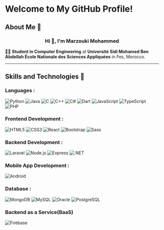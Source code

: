 # Welcome to My GitHub Profile!
## About Me 🌟
<h3 align="center">Hi 👋, I'm Marzouki Mohammed</h3>
👨‍🎓 <strong>Student in Computer Engineering</strong> at <strong>Université Sidi Mohamed Ben Abdellah École Nationale des Sciences Appliquées</strong> in Fes, Morocco.
<hr>

## Skills and Technologies 🚀
### Languages :
![Python](https://img.shields.io/badge/-Python-%233776AB?style=flat-square&logo=python&logoColor=ffffff)
![Java](https://img.shields.io/badge/-Java-%23ED8B00?style=flat-square&logo=java&logoColor=ffffff)
![C](https://img.shields.io/badge/-C-%23A8B9CC?style=flat-square&logo=c&logoColor=ffffff)
![C++](https://img.shields.io/badge/-C++-%2300599C?style=flat-square&logo=cplusplus&logoColor=ffffff)
![C#](https://img.shields.io/badge/-C%23-%239239C2?style=flat-square&logo=csharp&logoColor=ffffff)
![Dart](https://img.shields.io/badge/-Dart-%230175C2?style=flat-square&logo=dart&logoColor=ffffff)
![JavaScript](https://img.shields.io/badge/-JavaScript-%23F7DF1C?style=flat-square&logo=javascript&logoColor=000000&labelColor=%23F7DF1C&color=%23FFCE5A)
![TypeScript](https://img.shields.io/badge/-TypeScript-%23007ACC?style=flat-square&logo=typescript&logoColor=ffffff)
![PHP](https://img.shields.io/badge/-PHP-%23777BB4?style=flat-square&logo=php&logoColor=ffffff)

### Frontend Development :
![HTML5](https://img.shields.io/badge/-HTML5-%23E44D27?style=flat-square&logo=html5&logoColor=ffffff)
![CSS3](https://img.shields.io/badge/-CSS3-%231572B6?style=flat-square&logo=css3)
![React](https://img.shields.io/badge/-React-%2361DAFB?style=flat-square&logo=react&logoColor=000000)
![Bootstrap](https://img.shields.io/badge/-Bootstrap-%23563D7C?style=flat-square&logo=bootstrap&logoColor=ffffff)
![Sass](https://img.shields.io/badge/-Sass-%23CC6699?style=flat-square&logo=sass&logoColor=ffffff)


### Backend Development :
![Laravel](https://img.shields.io/badge/-Laravel-%23FF2D20?style=flat-square&logo=laravel&logoColor=ffffff)
![Node.js](https://img.shields.io/badge/-Node.js-%23339933?style=flat-square&logo=node.js&logoColor=ffffff)
![Express](https://img.shields.io/badge/-Express.js-%23000000?style=flat-square&logo=express&logoColor=ffffff)
![.NET](https://img.shields.io/badge/-.NET-%23512BD4?style=flat-square&logo=.net&logoColor=ffffff)



### Mobile App Development :
![Android](https://img.shields.io/badge/-Android-%2300C851?style=flat-square&logo=android&logoColor=ffffff)

### Database :
![MongoDB](https://img.shields.io/badge/-MongoDB-%2347A248?style=flat-square&logo=mongodb&logoColor=ffffff) 
![MySQL](https://img.shields.io/badge/-MySQL-%234479A1?style=flat-square&logo=mysql&logoColor=ffffff) 
![Oracle](https://img.shields.io/badge/-Oracle-%23F80000?style=flat-square&logo=oracle&logoColor=ffffff) 
![PostgreSQL](https://img.shields.io/badge/-PostgreSQL-%23316192?style=flat-square&logo=postgresql&logoColor=ffffff)

### Backend as a Service(BaaS)
![Firebase](https://img.shields.io/badge/-Firebase-%23FFCB2F?style=flat-square&logo=firebase&logoColor=ffffff)

